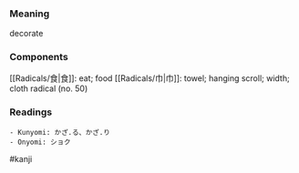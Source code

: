 ### Meaning

decorate

### Components

[[Radicals/食|食]]: eat; food [[Radicals/巾|巾]]: towel; hanging scroll; width; cloth radical (no. 50)

### Readings

```
- Kunyomi: かざ.る、かざ.り
- Onyomi: ショク
```

#kanji